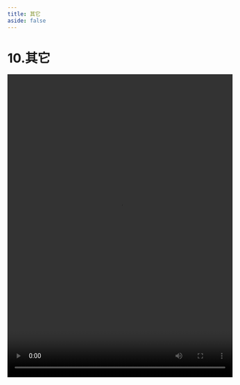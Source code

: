 ```yaml
---
title: 其它
aside: false
---
```


# 10.其它

<video autoplay src="http://qn.chinavanes.com/nodejs/module-29/10.其它.mp4" controls controlsList="nodownload" width="100%" height="680"/>

